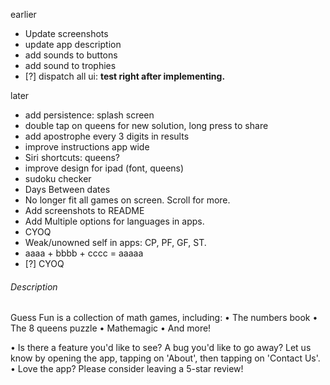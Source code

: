 earlier
- Update screenshots
- update app description
- add sounds to buttons
- add sound to trophies
- [?] dispatch all ui: **test right after implementing.**

later
- add persistence: splash screen
- double tap on queens for new solution, long press to share
- add apostrophe every 3 digits in results
- improve instructions app wide
- Siri shortcuts: queens?
- improve design for ipad (font, queens)
- sudoku checker
- Days Between dates
- No longer fit all games on screen. Scroll for more.
- Add screenshots to README
- Add Multiple options for languages in apps.
- CYOQ
- Weak/unowned self in apps: CP, PF, GF, ST.
- aaaa + bbbb + cccc = aaaaa
- [?] CYOQ

###### Description

Guess Fun is a collection of math games, including:
• The numbers book
• The 8 queens puzzle
• Mathemagic
• And more!

• Is there a feature you'd like to see? A bug you'd like to go away? Let us know by opening the app, tapping on 'About', then tapping on 'Contact Us'.
• Love the app? Please consider leaving a 5-star review!